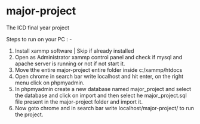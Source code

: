 # major-project
The ICD final year project 

Steps to run on your PC : -
1. Install xammp software | Skip if already installed
2. Open as Administrator  xammp control panel and check if mysql and apache server is running or not if not start it.
3. Move tthe entire major-project entire folder inside c:/xammp/htdocs
4. Open chrome in search bar write localhost and hit enter, on the right menu click on phpmyadmin.
5. In phpmyadmin create a new database named major_project and select the database and click on import and then select he major_project.sql file present in the major-project folder and import it.
6. Now goto chrome and in search bar write localhost/major-project/ to run the project.



